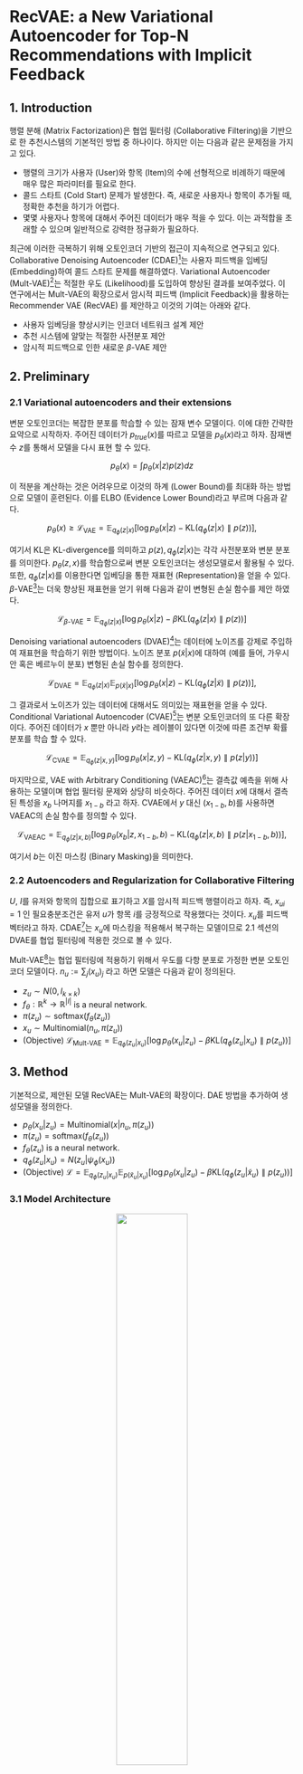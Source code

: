 ﻿# **RecVAE: a New Variational Autoencoder for Top-N Recommendations with Implicit Feedback** 

## **1. Introduction**  

행렬 분해 (Matrix Factorization)은 협업 필터링 (Collaborative Filtering)을 기반으로 한 추천시스템의 기본적인 방법 중 하나이다. 하지만 이는 다음과 같은 문제점을 가지고 있다. 

- 행렬의 크기가 사용자 (User)와 항목 (Item)의 수에 선형적으로 비례하기 때문에 매우 많은 파라미터를 필요로 한다.
- 콜드 스타트 (Cold Start) 문제가 발생한다. 즉, 새로운 사용자나 항목이 추가될 때, 정확한 추천을 하기가 어렵다.
- 몇몇 사용자나 항목에 대해서 주어진 데이터가 매우 적을 수 있다. 이는 과적합을 초래할 수 있으며 일반적으로 강력한 정규화가 필요하다.

최근에 이러한 극복하기 위해 오토인코더 기반의 접근이 지속적으로 연구되고 있다. Collaborative Denoising Autoencoder (CDAE)[^1]는 사용자 피드백을 임베딩 (Embedding)하여 콜드 스타트 문제를 해결하였다. Variational Autoencoder (Mult-VAE)[^2]는 적절한 우도 (Likelihood)를 도입하여 향상된 결과를 보여주었다. 이 연구에서는 Mult-VAE의 확장으로서 암시적 피드백 (Implicit Feedback)을 활용하는 Recommender VAE (RecVAE) 를 제안하고 이것의 기여는 아래와 같다.

- 사용자 임베딩을 향상시키는 인코더 네트워크 설계 제안
- 추천 시스템에 알맞는 적절한 사전분포 제안
- 암시적 피드백으로 인한 새로운 $\beta$-VAE 제안 

## **2. Preliminary**  

### **2.1 Variational autoencoders and their extensions**

변분 오토인코더는 복잡한 분포를 학습할 수 있는 잠재 변수 모델이다. 이에 대한 간략한 요약으로 시작하자. 주어진 데이터가 $p_ {true}(x)$를 따르고 모델을 $p_ {\theta}(x)$라고 하자. 잠재변수 $z$를 통해서 모델을 다시 표현 할 수 있다.

$$
p_ {\theta}(x) = \int p_ {\theta}(x \vert z)p(z)dz
$$

이 적분을 계산하는 것은 어려우므로 이것의 하계 (Lower Bound)를 최대화 하는 방법으로 모델이 훈련된다. 이를 ELBO (Evidence Lower Bound)라고 부르며 다음과 같다. 

$$
p_ {\theta}(x) \geq \mathcal{L}_ {\text{VAE}} = \mathbb{E}_ {q_ {\phi}(z \vert x)} \left[ \log p_ {\theta}(x \vert z) - \text{KL}({q_ {\phi}(z \vert x)} \parallel p(z) )\right],
$$

여기서 $\text{KL}$은 KL-divergence를 의미하고 $p(z), q_ {\phi}(z \vert x)$는 각각 사전분포와 변분 분포를 의미한다. $p_ {\theta}(z,x)$를 학습함으로써 변분 오토인코더는 생성모델로서 활용될 수 있다. 또한, $q_ {\phi}(z \vert x)$를 이용한다면 임베딩을 통한 재표현 (Representation)을 얻을 수 있다. $\beta$-VAE[^3]는 더욱 향상된 재표현을 얻기 위해 다음과 같이 변형된 손실 함수를 제안 하였다.

$$
\mathcal{L}_ {\beta\text{-VAE}} = \mathbb{E}_ {q_ {\phi}(z \vert x)} \left[ \log p_ {\theta}(x \vert z) - \beta \text{KL}({q_ {\phi}(z \vert x)} \parallel p(z) )\right]
$$

Denoising variational autoencoders (DVAE)[^4]는 데이터에 노이즈를 강제로 주입하여 재표현을 학습하기 위한 방법이다. 노이즈 분포 $p(\tilde{x} \vert x)$에 대하여 (예를 들어, 가우시안 혹은 베르누이 분포) 변형된 손실 함수를 정의한다.

$$
\mathcal{L}_ {\text{DVAE}} = \mathbb{E}_ {q_ {\phi}(z \vert x)} \mathbb{E}_ {p(\tilde{x} \vert x)} \left[ \log p_ {\theta}(x \vert z) - \text{KL}({q_ {\phi}(z \vert \tilde{x})} \parallel p(z) )\right],
$$

그 결과로서 노이즈가 있는 데이터에 대해서도 의미있는 재표현을 얻을 수 있다. Conditional Variational Autoencoder (CVAE)[^5]는 변분 오토인코더의 또 다른 확장이다. 주어진 데이터가 $x$ 뿐만 아니라 $y$라는 레이블이 있다면 이것에 따른 조건부 확률 분포를 학습 할 수 있다. 

$$
\mathcal{L}_ {\text{CVAE}} = \mathbb{E}_ {q_ {\phi}(z \vert x, y)}\left[ \log p_ {\theta}(x \vert z, y) - \text{KL}({q_ {\phi}(z \vert x, y)} \parallel p(z \vert y) )\right]
$$

마지막으로, VAE with Arbitrary Conditioning (VAEAC)[^6]는 결측값 예측을 위해 사용하는 모델이며 협업 필터링 문제와 상당히 비슷하다. 주어진 데이터 $x$에 대해서 결측된 특성을 $x_ {b}$ 나머지를 $x_ {1-b}$ 라고 하자. CVAE에서 $y$ 대신 $(x_ {1-b}, b)$를 사용하면 VAEAC의 손실 함수를 정의할 수 있다.

$$
\mathcal{L}_ {\text{VAEAC}} = \mathbb{E}_ {q_ {\phi}(z \vert x, b)}\left[ \log p_ {\theta}(x_ {b} \vert z, x_ {1-b}, b) - \text{KL}({q_ {\phi}(z \vert x, b)} \parallel p(z \vert x_ {1-b}, b) )\right],
$$

여기서 $b$는 이진 마스킹 (Binary Masking)을 의미한다. 

### **2.2 Autoencoders and Regularization for Collaborative Filtering**

$U$, $I$를 유저와 항목의 집합으로 표기하고 $X$를 암시적 피드백 행렬이라고 하자. 즉, $x_ {ui} = 1$ 인 필요충분조건은 유저 $u$가 항목 $i$를 긍정적으로 작용했다는 것이다. $x_ {u}$를 피드백 벡터라고 하자. CDAE[^1]는 $x_ {u}$에 마스킹을 적용해서 복구하는 모델이므로 2.1 섹션의 DVAE를 협업 필터링에 적용한 것으로 볼 수 있다.

Mult-VAE[^2]는 협업 필터링에 적용하기 위해서 우도를 다항 분포로 가정한 변분 오토인코더 모델이다. $n_ {u}:= \sum_{j} (x_ {u})_ {j}$ 라고 하면 모델은 다음과 같이 정의된다.

- $z_{u} \sim N(0,I_ {k \times k})$
- $f_ {\theta}: \mathbb{R}^{k} \rightarrow \mathbb{R}^{\vert I \vert}$ is a neural network.
- $\pi(z_ {u}) \sim \text{softmax}(f_ {\theta}(z_{u}))$ 
- $x_ {u} \sim \text{Multinomial}(n_ {u}, \pi(z_ {u}))$
- (Objective) $\mathcal{L}_ {\text{Mult-VAE}} = \mathbb{E}_ {q_ {\phi}(z_ {u} \vert x_ {u})} \left[ \log p_ {\theta}(x_ {u} \vert z_ {u}) - \beta \text{KL}({q_ {\phi}(z_{u} \vert x_ {u})} \parallel p(z_ {u}) )\right]$

## **3. Method** 

기본적으로, 제안된 모델 RecVAE는 Mult-VAE의 확장이다. DAE 방법을 추가하여 생성모델을 정의한다.

- $p_ {\theta}(x_ {u} \vert z_ {u}) = \text{Multinomial}(x \vert n_ {u}, \pi(z_ {u}))$
- $\pi(z_ {u}) = \text{softmax}(f_ {\theta}(z_ {u}))$
- $f_{\theta}(z_ {u})$ is a neural network.
- $q_ {\phi}(z_ {u} \vert x_ {u}) = N(z_ {u} \vert \psi_ {\phi}(x_ {u}))$
- (Objective) $\mathcal{L} = \mathbb{E}_ {q_ {\phi}(z_ {u} \vert x_ {u})} \mathbb{E}_ {p(\tilde{x}_ {u} \vert x_ {u})}\left[ \log p_ {\theta}(x_ {u} \vert z_ {u}) - \beta \text{KL}({q_ {\phi}(z_ {u} \vert \tilde{x}_ {u})} \parallel p(z_ {u}) )\right]$

### **3.1 Model Architecture**

<p align="center">
<img src="https://i.ibb.co/xJQrsLz/2023-10-14-164239.png" width="50%" height="50%">
</p>

첫번째 변화는 dense CNNs[^7], swish activation functions[^8], layer normalization[^9]과 같은 아이디어를 결합해 협업 필터링에 알맞는 추론 네트워크를 제안하며 위 그림과 같은 구조를 가지고 있다.

### **3.2 Composite prior**

<p align="center">
<img src="https://i.ibb.co/tJDwC9P/2023-10-14-205240.png" width="50%" height="50%">
</p>

Mult-VAE 구조에서 데이터의 희소성 (Sparsity) 때문에 변분 분포의 파라미터 최적화가 어려움을 겪을 수 있다. 이는 강화학습에서 forgetting 효과라고 알려져 있으며 정책 기반 강화학습 논문에 많은 논의가 있었다[^10]. 이를 해결 하기 위한 방법중 하나는 학습된 파라미터를 기억해두는 방법이다. 즉, 새로운 파라미터를 찾는 학습은 좋은 결과를 주는 파라미터로 부터 크게 벗어나지 않게 정규화를 주어야 한다.

이는 오토인코더에 구조에서 $q_ {\phi}(z \vert x)$를 업데이트 할 때, 이전에 얻었던 $q_ {\phi_ {\text{old}}}(z \vert x)$을 적당히 유지하고 싶은 것과 같다 . 이를 수행할 수 있는 한 방법은 본래의 사전분포와 $q_ {\phi_ {\text{old}}}(z \vert x)$의 컨벡스 결합을 새로운 사전분포로 사용하는 것이다. 즉,

$$
p(z \vert \phi_ {\text{old}},x) = \alpha N(z \vert 0,I) + (1-\alpha)q_ {\phi_ \text{old}}(z \vert x)
$$

최종적인 모델 설계는 위 사진과 같다.

### **3.3 Rescaling KL divergence**

$\beta$-VAE[^3]은 재표현을 학습하기 위한 좋은 방법이지만 파라미터를 선택하는 방법이 학습에 큰 영향을 미친다. 기존의 연구[^11]와는 다르게 협업 필터링 변분 오토인코더 모델에 알맞는 $\beta$ 선택 방법에 대한 연구가 필요하다. 

유저 피드백이 부분적으로 주어졌다고 하자. 부분적인 데이터에 대해서 $X_ {u}^{0}$를 유저 $u$가 긍정적으로 평가한 항목의 집합이라 하고 $X_ {u}^{f}$ 긍정적으로 평가한 모든 항목의 집합이라고 하자. 항목들이 원 핫 인코딩으로 주어졌다고 하고, 다음과 같이 기호를 적자.

- $x_ {u} = \sum_ {a \in X_ {u}^{0}}1_ {a}$
- $x_ {u}^{f} = \sum_ {a \in X_ {u}^{f}}1_ {a}$
- $\text{KL}_ {u} = \text{KL}(q_ {\phi}(z_ {u} \vert x_ {u}) \parallel p(z_ {u}))$ 
- $\text{KL}_ {u}^{f} = \text{KL}(q_ {\phi}(z_ {u} \vert x_ {u}^{f}) \parallel p(z_ {u}))$ 

여기서 $1_ {a}$는 항목 $a$에 대응되는 원 핫 인코딩된 벡터이다. 기존의 ELBO를 다음과 같이 정리 할 수 있다.

$$
\mathcal{L} = \mathbb{E}_ {q_ {\phi}(z_ {u} \vert x_ {u}^{f})}\left[ \log \text{Multinomial}(x_ {u}^{f} \vert \pi(z_ {u})) - \text{KL}_ {u}^{f}\right] \\
= \mathbb{E}_ {q_ {\phi}(z_ {u} \vert x_ {u}^{f})} \left[ \sum_ {a \in X_ {u}^{f}} \log \text{Cat}(1_ {a} \vert \pi(z_ {u})) - \text{KL}_ {u}^{f}\right] + C \\
= \mathbb{E}_ {q_ {\phi}(z_ {u} \vert x_ {u}^{f})}  \sum_ {a \in X_ {u}^{f}} \left[  \log \text{Cat}(1_ {a} \vert \pi(z_ {u})) - \frac{1}{\vert X_ {u}^{f}\vert} \text{KL}_ {u}^{f}\right] + C,
$$

여기서 $\text{Cat}$는 카테고리 분포이고 $C$는 최적화에 영향을 주지 않는 상수이다. (실제로 $\text{Multinomial}$의 정규화 상수이다.) 부분적 피드백에 대해 주어진 ELBO를 근사시키기 위해서 $q_ {\phi}(z_ {u} \vert x_{u}) \approx q_ {\phi}(z_ {u} \vert x_ {u}^{f})$ 그리고 $\text{KL}_{u} \approx \text{KL}_{u}^{f}$를 가정하자. 위 마지막 식에서 급수의 범위 $X_ {u}^{f}$를 $X_ {u}^{0}$로 대체하고 추가적인 가정을 이용하면,

> $\approx \frac{X_ {u}^{f}}{X_ {u}^{o}} \mathbb{E}_ {q_ {\phi}(z_ {u} \vert x_ {u}^{f})}  \sum_ {a \in X_ {u}^{0}} \left[  \log \text{Cat}(1_ {a} \vert \pi(z_ {u})) - \frac{1}{\vert X_ {u}^{f}\vert} \text{KL}_ {u}^{f}\right] + C$
> $\approx \frac{X_ {u}^{f}}{X_ {u}^{o}} \mathbb{E}_ {q_ {\phi}(z_ {u} \vert x_ {u})}  \sum_ {a \in X_ {u}^{0}} \left[  \log \text{Cat}(1_ {a} \vert \pi(z_ {u})) - \frac{1}{\vert X_ {u}^{f}\vert} \text{KL}_ {u}\right] + C$
> $= \frac{X_ {u}^{f}}{X_ {u}^{o}} \mathbb{E}_ {q_ {\phi}(z_ {u} \vert x_ {u})} \left[  \sum_ {a \in X_ {u}^{0}} \log \text{Cat}(1_ {a} \vert \pi(z_ {u})) - \frac{\vert X_ {u}^{0}\vert}{\vert X_ {u}^{f}\vert} \text{KL}_ {u}\right] + C$
> $= \frac{X_ {u}^{f}}{X_ {u}^{o}} \mathbb{E}_ {q_ {\phi}(z_ {u} \vert x_ {u})} \left[  \log \text{Multinomial}(x_ {u} \vert \pi(z_ {u})) - \frac{\vert X_ {u}^{0}\vert}{\vert X_ {u}^{f}\vert} \text{KL}_ {u}\right] + C$

만약 $u$ 마다 $\vert X_ {u}^{f} \vert$가 일정하다면 새로운 상수 $\gamma = \frac{1}{\vert X_ {u}^{f} \vert}$를 정의하여 최종적으로 다음을 얻는다. (기댓값의 계수는 제거 할 수 있다.)

> $\mathcal{L} \approx \mathbb{E}_ {q_ {\phi}(z_ {u} \vert x_ {u})} \left[  \log \text{Multinomial}(x_ {u} \vert \pi(z_ {u})) - \gamma \vert X_ {u}^{0}\vert \text{KL}_ {u}\right]$

이와 같은 방법으로 암시적인 피드백이 주어졌을 때 $\beta = \beta(x)$를 $\gamma \vert X_ {u}^{0}\vert$로 선택 할 수 있다. 

### **3.4 Summary**

섹션 3.1, 3.2, 3.3의 결과를 종합하여 개선 손실 함수를 제안한다.

> $\mathcal{L} _{\text{RecVAE}} = \mathbb{E}_ {q_ {\phi}(z \vert x)} \mathbb{E}_ {p(\tilde{x} \vert x)}\left[ \log p_ {\theta}(x \vert z) - \beta(x) \text{KL}({q_ {\phi}(z \vert \tilde{x})} \parallel p(z \vert \phi_ {\text{old}}, x) )\right]$

모델 훈련을 마친 뒤, 새로운 사용자에 $x$에 대해서 $p_ {\theta}( x \vert q_ {\phi}(z \vert x))$은 항목 별 긍정적으로 평가할 확률을 준다. 이를 이용하여 상위 항목을 추천 해줄 수 있다.

  
## **4. Experiment**  

RecVAE는 Adam[^12]옵티마이저로 최적화 됐으며 $\text{lr} = 5*10^{-4}$와 $500$의 배치 크기가 사용되었다. 노이즈는 평균이 $0.5$인 베르누이 분포로 주입됐고 성능을 향상시키위해 $N(0,10I)$을 복합 사전분포에 추가했다. 즉, $p(z)$, $q_ {\phi_ {\text{old}}}$, $N(0,10I)$가 복합 사전분포로 사용됐고 각각의 비율은 3:15:2가 적합했다. $\gamma$는 교차검증 (Cross-validation)을 통해 데이터마다 다른 값을 선택했다.

### **4.1 Datasets**  

||데이터 차원|평가된 항목 수|$\gamma$|
|---|---|---|---|
|MovieLens-20M|(136677, 20720)|9,990,682|0.005|
|Netflix Prize Dataset|(463435, 17769)|56,880,037|0.0035|
|Million Songs Dataset|(571355, 41140)|33,633,450|0.01|

RecVAE는 MovieLens-20M[^13], Netflix Prize Dataset[^14], Million Songs Dataset[^15]에서 평가되었으며 위 표는 각 데이터의 정보와 사용된 $\gamma$를 나타낸다. 각 데이터는 8:2의 비율로 훈련데이터와 평가데이터로 분리됐다.

### **4.2 Baselines**  

모델을 비교하기 위해서 3가지 유형의 모델들을 비교할 것이다.

- Linear models from classical collaborative filtering
	- Weighted Matrix Factorization (WMF)[^16]
	- Sparse LInear Method (SLIM)[^17]
	- Embarrassingly Shallow Autoencoder (EASE)[^18]
- Rank method
	- WARP[^19]
	- LambdaNet[^20]
- Autoencoder-based method
	- CDAE[^1]
	- Mult-DAE & Mult-VAE[^2]
	- Ranking-Critical Training (RaCT)[^21]

### **4.3 Evaluation Metrics**  

테스트 유저 $u$의 항목 $X_ {u}^{t}$와 모델의 (내림차순) 결과 $R_ {u}^{(n)}$에 대해서 $\text{Recall@}k(u)$와 $\text{NDCG@}(k(u)$가 평가 지표로서 사용될 것이다.

> $\text{Recall@}k(u) = \frac{1}{\min(\vert R_ {u}^{(n)} \vert, \vert X_ {u}^{t} \vert)} \sum_{n=1}^{k} 1\left[R_ {u}^{(n)} \in  X_ {u}^{t} \right]$ 
> $\text{DGG@}k(u) = \sum_{n=1}^{k}\frac{2^{1\left[R_ {u}^{(n)} \in  X_ {u}^{t} \right]}-1}{\log(n+1)}$
> $\text{NDCG@}(k(u) = \text{DCG@}k(u) / \left( \sum_{n=1}^{\vert X_ {u}^{t} \vert } \frac{1}{\log(n+1)} \right)$

### **4.4 Results**  

<p align="center">
<img src="https://i.ibb.co/ZdpKqMG/2023-10-15-001248.png" width="50%" height="50%">
</p>

RecVAE을 각 경쟁 모델과 비교한 결과이다. 볼드체는 가장 좋은 결과이며 밑줄은 두번째로 좋은 결과이다. Million Songs Dataset에서는 EASE가 좋은 성능을 보이지만 나머지 결과에선 RecVAE가 좋은 모습을 보여준다.

<p align="center">
<img src="https://i.ibb.co/yWsMDnT/2023-10-15-001902.png" width="50%" height="50%">
</p>

인코더 설계, 복합 사전분포, $\beta$ 조정, 교대훈련, 노이즈 주입에 대한 제거 연구 (Ablation Study)에 대한 결과이다. 교대훈련이란 인코더와 디코더를 동시에 훈련하지 않고 각각 훈련하는 것을 의미한다. 위 표에 따르면 각각의 기능은 성능 향상에 도움이 된다. 일부 기능은 개별적으로 적용되는 것보다 함께 사용되는 것이 효과적이다. (예를 들어, $\beta$ 조정과 교대훈련) 

<p align="center">
<img src="https://i.ibb.co/VJqBBFt/2023-10-15-002402.png" width="80%" height="80%">
</p>

위 그래프는 복합 사전분포의 용이함을 증명하기 위해 임의로 선택된 사용자의 에폭 (epoch)에 따른 NDCG@100의 변화량을 그린 것이다. 기존의 가우시안 사전분포 보다 복합 사전분포의 변동량이 더욱 안정적인 것을 확인 할 수 있다. 

## **5. Conclusion**  

이 논문에서는 Mult-VAE의 개선된 버전인 RecVAE를 제안한다. 이는 새로운 인코더 구조, 복합 사전분포, 협업필터링에 알맞은 $\beta$ 조정 방식을 포함하고 있으며, 여러가지 데이터에서 다른 모델의 성능을 능가했다. 향후 연구 방향으로서 주목되는 점은 (1) 이 방법을 유저와 항목을 뒤바꾸어 실험하면 어떻게 될지, (2) 사전분포를 더욱 복잡하게 만들면 어떻게 될지, (3) 컨벡스 결합이 아닌 다른 방법의 정규화를 이용하여 forgetting problem을 해결할 수 있는지와 같은 것이 고려된다.

---  
## **Additional materials & References**
Code Availability
>https://github.com/ilya-shenbin/RecVAE

Author information
* Ilya Shenbin
    * Samsung-PDMI Joint AI Center
    * ilya.shenbin@gmail.com

* Anton Alekseev
    * Samsung-PDMI Joint AI Center
    * anton.m.alexeyev@gmail.com

* Elena Tutubalina
    * Samsung-PDMI Joint AI Center
    * tutubalinaev@gmail.com

* Valentin Malykh
    * Neural Systems and Deep Learning Laboratory
    * valentin.malykh@phystech.edu

* Sergey I. Nikolenko
    * Samsung-PDMI Joint AI Center
    * sergey@logic.pdmi.ras.ru
 
[^1]: Yao Wu, Christopher DuBois, Alice X Zheng, and Martin Ester. 2016. Collaborative denoising auto-encoders for top-n recommender systems. In Proceedings of the Ninth ACM International Conference on Web Search and Data Mining. ACM, 153–162.
[^2]: Dawen Liang, Rahul G Krishnan, Matthew D Hoffman, and Tony Jebara. 2018. Variational autoencoders for collaborative filtering. In Proceedings of the 2018 World Wide Web Conference on World Wide Web. International World Wide Web Conferences Steering Committee, 689–698.
[^3]: Irina Higgins, Loic Matthey, Arka Pal, Christopher Burgess, Xavier Glorot, Matthew Botvinick, Shakir Mohamed, and Alexander Lerchner. 2017. BetaVAE: Learning basic visual concepts with a constrained variational framework. In International Conference on Learning Representations, Vol. 3.
[^4]: Daniel Im Jiwoong Im, Sungjin Ahn, Roland Memisevic, and Yoshua Bengio. 2017. Denoising criterion for variational auto-encoding framework. In Thirty-First AAAI Conference on Artificial Intelligence.
[^5]: Kihyuk Sohn, Honglak Lee, and Xinchen Yan. 2015. Learning structured output representation using deep conditional generative models. In Advances in neural information processing systems. 3483–3491.
[^6]: Oleg Ivanov, Michael Figurnov, and Dmitry P. Vetrov. 2019. Variational Autoencoder with Arbitrary Conditioning. In 7th International Conference on Learning Representations, ICLR 2019, New Orleans, LA, USA, May 6-9, 2019. OpenReview.net. https://openreview.net/forum?id=SyxtJh0qYm.
[^7]: Gao Huang, Zhuang Liu, and Kilian Q. Weinberger. 2016. Densely Connected Convolutional Networks. CoRR abs/1608.06993 (2016). arXiv:1608.06993 http: //arxiv.org/abs/1608.06993.
[^8]: Prajit Ramachandran, Barret Zoph, and Quoc V. Le. 2018. Searching for Activation Functions. In 6th International Conference on Learning Representations, ICLR 2018, Vancouver, BC, Canada, April 30 - May 3, 2018, Workshop Track Proceedings. OpenReview.net. https://openreview.net/forum?id=Hkuq2EkPf.
[^9]: Jimmy Lei Ba, Jamie Ryan Kiros, and Geoffrey E. Hinton. 2016. Layer Normalization. arXiv e-prints, Article arXiv:1607.06450 (Jul 2016), arXiv:1607.06450 pages. arXiv:stat.ML/1607.06450.
[^10]: Rein Houthooft, Xi Chen, Yan Duan, John Schulman, Filip De Turck, and Pieter Abbeel. 2016. Vime: Variational information maximizing exploration. In Advances in Neural Information Processing Systems. 1109–1117.
[^11]: Samuel R Bowman, Luke Vilnis, Oriol Vinyals, Andrew Dai, Rafal Jozefowicz, and Samy Bengio. 2016. Generating Sentences from a Continuous Space. In Proceedings of The 20th SIGNLL Conference on Computational Natural Language Learning. 10–21.
[^12]: Diederik P. Kingma and Jimmy Ba. 2015. Adam: A Method for Stochastic Optimization. In 3rd International Conference on Learning Representations, ICLR 2015, San Diego, CA, USA, May 7-9, 2015, Conference Track Proceedings, Yoshua Bengio and Yann LeCun (Eds.). http://arxiv.org/abs/1412.6980
[^13]: F. Maxwell Harper and Joseph A. Konstan. 2015. The MovieLens Datasets: History and Context. ACM Trans. Interact. Intell. Syst. 5, 4, Article 19 (Dec. 2015), 19 pages. https://doi.org/10.1145/2827872.
[^14]: James Bennett, Stan Lanning, et al. 2007. The netflix prize. In Proceedings of KDD cup and workshop, Vol. 2007. New York, NY, USA., 35.
[^15]: Thierry Bertin-Mahieux, Daniel P.W. Ellis, Brian Whitman, and Paul Lamere. 2011. The Million Song Dataset. In Proceedings of the 12th International Conference on Music Information Retrieval (ISMIR 2011).
[^16]: Yifan Hu, Yehuda Koren, and Chris Volinsky. 2008. Collaborative filtering for implicit feedback datasets. In 2008 Eighth IEEE International Conference on Data Mining. Ieee, 263–272.
[^17]: Xia Ning and George Karypis. 2011. Slim: Sparse linear methods for top-n recommender systems. In 2011 IEEE 11th International Conference on Data Mining. IEEE, 497–506.
[^18]: Harald Steck. 2019. Embarrassingly Shallow Autoencoders for Sparse Data. In The World Wide Web Conference. ACM, 3251–3257.
[^19]: Jason Weston, Samy Bengio, and Nicolas Usunier. 2011. Wsabie: Scaling up to large vocabulary image annotation. In Twenty-Second International Joint Conference on Artificial Intelligence.
[^20]: Christopher J Burges, Robert Ragno, and Quoc V Le. 2007. Learning to rank with nonsmooth cost functions. In Advances in neural information processing systems. 193–200.
[^21]: Sam Lobel, Chunyuan Li, Jianfeng Gao, and Lawrence Carin. 2019. Towards Amortized Ranking-Critical Training for Collaborative Filtering. arXiv preprint arXiv:1906.04281 (2019).

